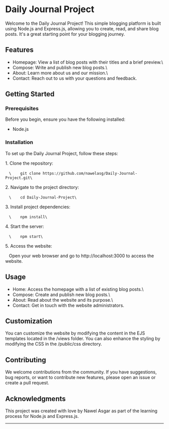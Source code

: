 # Daily Journal Project

Welcome to the Daily Journal Project! This simple blogging platform is built using Node.js and Express.js, allowing you to create, read, and share blog posts. It's a great starting point for your blogging journey.

## Features

- Homepage: View a list of blog posts with their titles and a brief preview.\
- Compose: Write and publish new blog posts.\
- About: Learn more about us and our mission.\
- Contact: Reach out to us with your questions and feedback.

## Getting Started

### Prerequisites

Before you begin, ensure you have the following installed:

- Node.js

### Installation

To set up the Daily Journal Project, follow these steps:

1\. Clone the repository:

   ```\
   git clone https://github.com/nawelasg/Daily-Journal-Project.git\
   ```

2\. Navigate to the project directory:

   ```\
   cd Daily-Journal-Project\
   ```

3\. Install project dependencies:

   ```\
   npm install\
   ```

4\. Start the server:

   ```\
   npm start\
   ```

5\. Access the website:

   Open your web browser and go to http://localhost:3000 to access the website.

## Usage

- Home: Access the homepage with a list of existing blog posts.\
- Compose: Create and publish new blog posts.\
- About: Read about the website and its purpose.\
- Contact: Get in touch with the website administrators.

## Customization

You can customize the website by modifying the content in the EJS templates located in the /views folder. You can also enhance the styling by modifying the CSS in the /public/css directory.

## Contributing

We welcome contributions from the community. If you have suggestions, bug reports, or want to contribute new features, please open an issue or create a pull request.

## Acknowledgments

This project was created with love by Nawel Asgar as part of the learning process for Node.js and Express.js.

---
